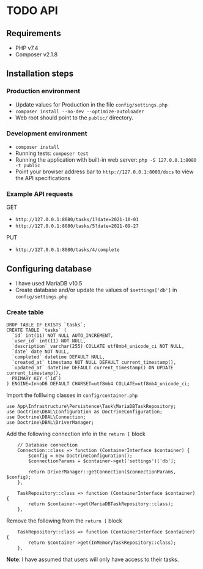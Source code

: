 # TODO API

## Requirements
- PHP v7.4
- Composer v2.1.8

## Installation steps

### Production environment
- Update values for Production in the file `config/settings.php`
- `composer install --no-dev --optimize-autoloader`
- Web root should point to the `public/` directory.

### Development environment
- `composer install`
- Running tests: `composer test`
- Running the application with built-in web server: `php -S 127.0.0.1:8080 -t public`
- Point your browser address bar to `http://127.0.0.1:8080/docs` to view the API specifications

### Example API requests
GET
- `http://127.0.0.1:8080/tasks/1?date=2021-10-01`
- `http://127.0.0.1:8080/tasks/5?date=2021-09-27`

PUT
- `http://127.0.0.1:8080/tasks/4/complete`

## Configuring database
- I have used MariaDB v10.5
- Create database and/or update the values of `$settings['db']` in `config/settings.php`

### Create table
```
DROP TABLE IF EXISTS `tasks`;
CREATE TABLE `tasks` (
  `id` int(11) NOT NULL AUTO_INCREMENT,
  `user_id` int(11) NOT NULL,
  `description` varchar(255) COLLATE utf8mb4_unicode_ci NOT NULL,
  `date` date NOT NULL,
  `completed` datetime DEFAULT NULL,
  `created_at` timestamp NOT NULL DEFAULT current_timestamp(),
  `updated_at` datetime DEFAULT current_timestamp() ON UPDATE current_timestamp(),
  PRIMARY KEY (`id`)
) ENGINE=InnoDB DEFAULT CHARSET=utf8mb4 COLLATE=utf8mb4_unicode_ci;
```

Import the folllwing classes in `config/container.php`
```
use App\Infrastructure\Persistence\Task\MariaDBTaskRepository;
use Doctrine\DBAL\Configuration as DoctrineConfiguration;
use Doctrine\DBAL\Connection;
use Doctrine\DBAL\DriverManager;
```

Add the following connection info in the `return [` block
```
    // Database connection
    Connection::class => function (ContainerInterface $container) {
        $config = new DoctrineConfiguration();
        $connectionParams = $container->get('settings')['db'];

        return DriverManager::getConnection($connectionParams, $config);
    },

    TaskRepository::class => function (ContainerInterface $container) {
        return $container->get(MariaDBTaskRepository::class);
    },
```

Remove the following from the `return [` block
```
    TaskRepository::class => function (ContainerInterface $container) {
        return $container->get(InMemoryTaskRepository::class);
    },
```

**Note**: I have assumed that users will only have access to their tasks.
